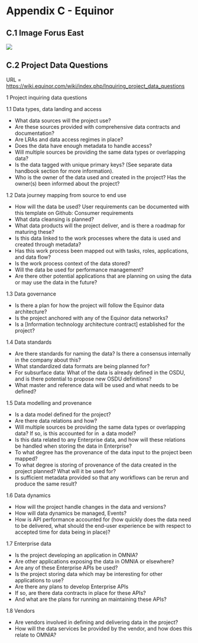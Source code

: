 # Appendix C - Equinor

## C.1 Image Forus East

![](https://i.imgur.com/mqcXGyY.png)

## C.2 Project Data Questions

URL = https://wiki.equinor.com/wiki/index.php/Inquiring_project_data_questions


1 Project inquiring data questions


1.1 Data types, data landing and access

- What data sources will the project use?
- Are these sources provided with comprehensive data contracts and documentation?
- Are LRAs and data access regimes in place?
- Does the data have enough metadata to handle access?
- Will multiple sources be providing the same data types or overlapping data?
- Is the data tagged with unique primary keys? (See separate data handbook section for more information).
- Who is the owner of the data used and created in the project? Has the owner(s) been informed about the project?

1.2 Data journey mapping from source to end use

- How will the data be used? User requirements can be documented with this template on Github: Consumer requirements
- What data cleansing is planned?
- What data products will the project deliver, and is there a roadmap for maturing these?
- Is this data linked to the work processes where the data is used and created through metadata?
- Has this work process been mapped out with tasks, roles, applications, and data flow?
- Is the work process context of the data stored?
- Will the data be used for performance management?
- Are there other potential applications that are planning on using the data or may use the data in the future?

1.3 Data governance

- Is there a plan for how the project will follow the Equinor data architecture?
- Is the project anchored with any of the Equinor data networks?
- Is a [Information technology architecture contract] established for the project?

1.4 Data standards

- Are there standards for naming the data? Is there a consensus internally in the company about this?
- What standardized data formats are being planned for?
- For subsurface data: What of the data is already defined in the OSDU, and is there potential to propose new OSDU definitions?
- What master and reference data will be used and what needs to be defined?

1.5 Data modelling and provenance

- Is a data model defined for the project?
- Are there data relations and how?
- Will multiple sources be providing the same data types or overlapping data? If so, is this accounted for in  a data model?
- Is this data related to any Enterprise data, and how will these relations be handled when storing the data in Enterprise?
- To what degree has the provenance of the data input to the project been mapped?
- To what degree is storing of provenance of the data created in the project planned? What will it be used for?
- Is sufficient metadata provided so that any workflows can be rerun and produce the same result?

1.6 Data dynamics

- How will the project handle changes in the data and versions?
- How will data dynamics be managed, Events?
- How is API performance accounted for (how quickly does the data need to be delivered, what should the end-user experience be with respect to accepted time for data being in place)?

1.7 Enterprise data

- Is the project developing an application in OMNIA?
- Are other applications exposing the data in OMNIA or elsewhere?
- Are any of these Enterprise APIs be used?
- Is the project storing data which may be interesting for other applications to use?
- Are there any plans to develop Enterprise APIs
- If so, are there data contracts in place for these APIs?
- And what are the plans for running an maintaining these APIs?

1.8 Vendors

- Are vendors involved in defining and delivering data in the project?
- How will the data services be provided by the vendor, and how does this relate to OMNIA?